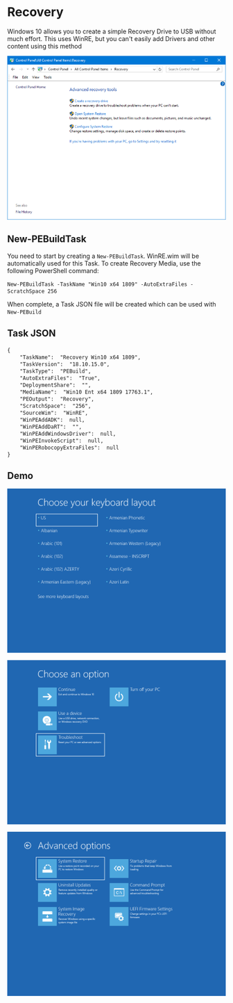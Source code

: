 # Recovery

Windows 10 allows you to create a simple Recovery Drive to USB without much effort.  This uses WinRE, but you can't easily add Drivers and other content using this method

![](../../../../../.gitbook/assets/2018-10-16_15-11-58.png)

## New-PEBuildTask

You need to start by creating a `New-PEBuildTask`.  WinRE.wim will be automatically used for this Task.  To create Recovery Media, use the following PowerShell command:

```text
New-PEBuildTask -TaskName "Win10 x64 1809" -AutoExtraFiles -ScratchSpace 256
```

When complete, a Task JSON file will be created which can be used with `New-PEBuild`

## Task JSON

```text
{
    "TaskName":  "Recovery Win10 x64 1809",
    "TaskVersion":  "18.10.15.0",
    "TaskType":  "PEBuild",
    "AutoExtraFiles":  "True",
    "DeploymentShare":  "",
    "MediaName":  "Win10 Ent x64 1809 17763.1",
    "PEOutput":  "Recovery",
    "ScratchSpace":  "256",
    "SourceWim":  "WinRE",
    "WinPEAddADK":  null,
    "WinPEAddDaRT":  "",
    "WinPEAddWindowsDriver":  null,
    "WinPEInvokeScript":  null,
    "WinPERobocopyExtraFiles":  null
}
```

## Demo

![](../../../../../.gitbook/assets/2018-10-16_2-20-02.png)

![](../../../../../.gitbook/assets/2018-10-16_2-20-30.png)

![](../../../../../.gitbook/assets/2018-10-16_2-21-10.png)





